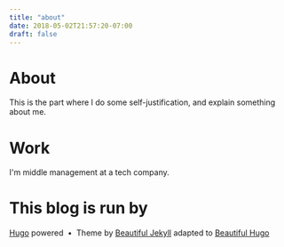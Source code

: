```yaml
---
title: "about"
date: 2018-05-02T21:57:20-07:00
draft: false
---
```

# About

This is the part where I do some self-justification, and explain something about me. 

# Work
I'm middle management at a tech company.

# This blog is run by
<a href="http://gohugo.io">Hugo</a> powered &nbsp;&bull;&nbsp; Theme by <a href="http://deanattali.com/beautiful-jekyll/">Beautiful Jekyll</a> adapted to <a href="https://github.com/halogenica/beautifulhugo">Beautiful Hugo</a>

